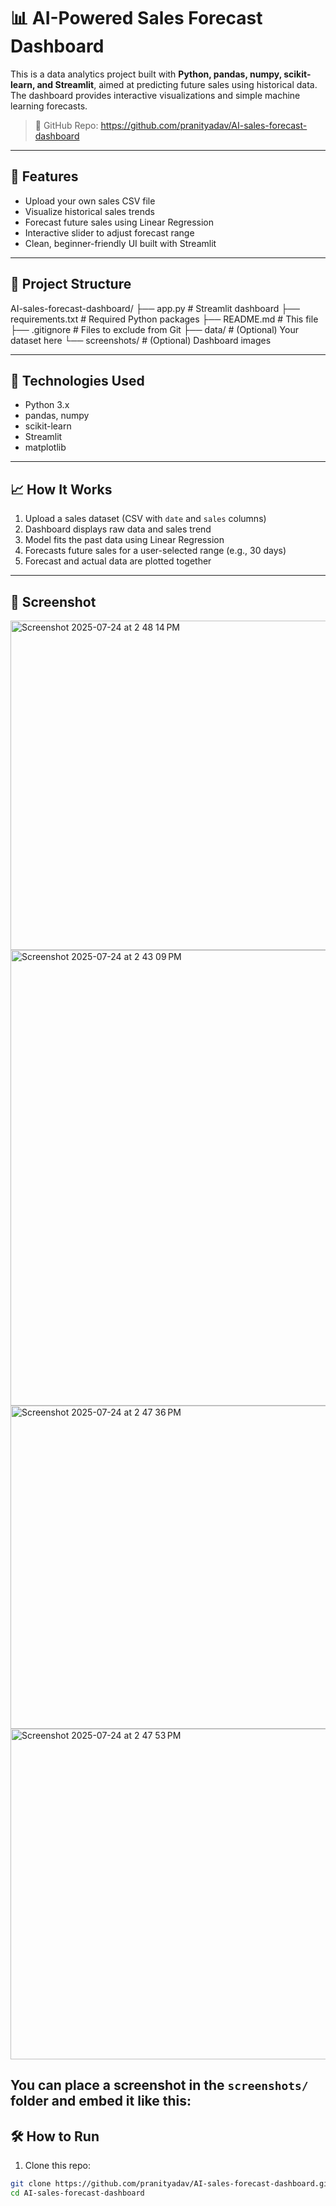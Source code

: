 # 📊 AI-Powered Sales Forecast Dashboard

This is a data analytics project built with **Python, pandas, numpy, scikit-learn, and Streamlit**, aimed at predicting future sales using historical data. The dashboard provides interactive visualizations and simple machine learning forecasts.

> 🔗 GitHub Repo: https://github.com/pranityadav/AI-sales-forecast-dashboard

---

## 🚀 Features

- Upload your own sales CSV file
- Visualize historical sales trends
- Forecast future sales using Linear Regression
- Interactive slider to adjust forecast range
- Clean, beginner-friendly UI built with Streamlit

---

## 📁 Project Structure
AI-sales-forecast-dashboard/
├── app.py              # Streamlit dashboard
├── requirements.txt    # Required Python packages
├── README.md           # This file
├── .gitignore          # Files to exclude from Git
├── data/               # (Optional) Your dataset here
└── screenshots/        # (Optional) Dashboard images

---

## 🧠 Technologies Used

- Python 3.x
- pandas, numpy
- scikit-learn
- Streamlit
- matplotlib

---

## 📈 How It Works

1. Upload a sales dataset (CSV with `date` and `sales` columns)
2. Dashboard displays raw data and sales trend
3. Model fits the past data using Linear Regression
4. Forecasts future sales for a user-selected range (e.g., 30 days)
5. Forecast and actual data are plotted together

---

## 📸 Screenshot
<img width="1018" height="527" alt="Screenshot 2025-07-24 at 2 48 14 PM" src="https://github.com/user-attachments/assets/a0803542-bc04-4eb0-8362-752e0922fa48" />

<img width="996" height="729" alt="Screenshot 2025-07-24 at 2 43 09 PM" src="https://github.com/user-attachments/assets/75749047-2520-484b-ad66-2edac596b430" />

<img width="1033" height="517" alt="Screenshot 2025-07-24 at 2 47 36 PM" src="https://github.com/user-attachments/assets/bc9a920e-f145-486c-98cb-e97e73265c4d" />

<img width="1067" height="529" alt="Screenshot 2025-07-24 at 2 47 53 PM" src="https://github.com/user-attachments/assets/72527f0d-3ff3-42ca-bb5e-e038891d3373" />


You can place a screenshot in the `screenshots/` folder and embed it like this:
---

## 🛠️ How to Run

1. Clone this repo:
```bash
git clone https://github.com/pranityadav/AI-sales-forecast-dashboard.git
cd AI-sales-forecast-dashboard
